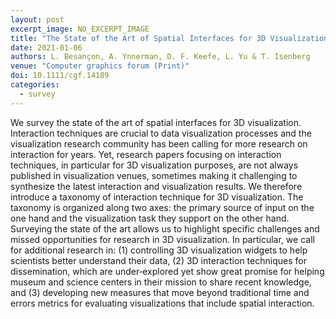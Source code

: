 ```yaml
---
layout: post
excerpt_image: NO_EXCERPT_IMAGE
title: "The State of the Art of Spatial Interfaces for 3D Visualization"
date: 2021-01-06
authors: L. Besançon, A. Ynnerman, D. F. Keefe, L. Yu & T. Isenberg
venue: "Computer graphics forum (Print)"
doi: 10.1111/cgf.14189
categories:
  - survey
---
```

We survey the state of the art of spatial interfaces for 3D visualization. Interaction techniques are crucial to data visualization processes and the visualization research community has been calling for more research on interaction for years. Yet, research papers focusing on interaction techniques, in particular for 3D visualization purposes, are not always published in visualization venues, sometimes making it challenging to synthesize the latest interaction and visualization results. We therefore introduce a taxonomy of interaction technique for 3D visualization. The taxonomy is organized along two axes: the primary source of input on the one hand and the visualization task they support on the other hand. Surveying the state of the art allows us to highlight specific challenges and missed opportunities for research in 3D visualization. In particular, we call for additional research in: (1) controlling 3D visualization widgets to help scientists better understand their data, (2) 3D interaction techniques for dissemination, which are under‐explored yet show great promise for helping museum and science centers in their mission to share recent knowledge, and (3) developing new measures that move beyond traditional time and errors metrics for evaluating visualizations that include spatial interaction.
